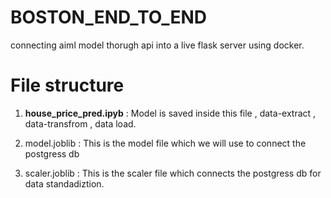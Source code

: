 # BOSTON_END_TO_END
connecting aiml model thorugh api into a live flask server using docker.

# File structure

1. **house_price_pred.ipyb** : Model is saved inside this file , data-extract , data-transfrom , data load.

2. model.joblib : This is the model file which we will use to connect the postgress db

3. scaler.joblib : This is the scaler file which connects the postgress db for data standadiztion.

